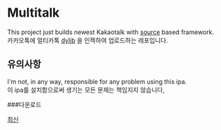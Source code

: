 # Multitalk
This project just builds newest Kakaotalk with [source](https://gitlab.com/alias20/multikatalkfix) based framework. <br>
카카오톡에 얼티카톡 [dylib](https://gitlab.com/alias20/multikatalkfix) 을 인젝하여 업로드하는 레포입니다. <br>

## 유의사항
 I'm not, in any way, responsible for any problem using this ipa. <br>
이 ipa를 설치함으로써 생기는 모든 문제는 책임지지 않습니다, <br>

###다운로드

[최신](https://github.com/PARKasd/Multitalk/releases/latest)
